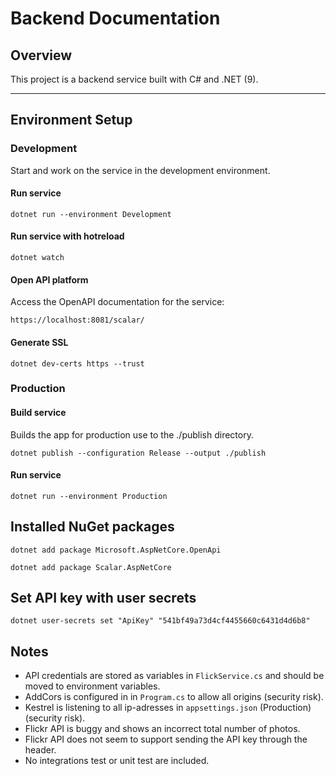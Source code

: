 # Backend Documentation

## Overview
This project is a backend service built with C# and .NET (9).

---

## Environment Setup

### Development
Start and work on the service in the development environment.
#### Run service
```
dotnet run --environment Development
```
#### Run service with hotreload
```
dotnet watch
```

#### Open API platform
Access the OpenAPI documentation for the service:
```
https://localhost:8081/scalar/
```

#### Generate SSL
```
dotnet dev-certs https --trust
```

### Production
#### Build service
Builds the app for production use to the ./publish directory.
```
dotnet publish --configuration Release --output ./publish
```
#### Run service
```
dotnet run --environment Production
```

## Installed NuGet packages
```
dotnet add package Microsoft.AspNetCore.OpenApi
```
```
dotnet add package Scalar.AspNetCore
```

## Set API key with user secrets
```
dotnet user-secrets set "ApiKey" "541bf49a73d4cf4455660c6431d4d6b8"
```

## Notes
 - API credentials are stored as variables in ```FlickService.cs``` and should be moved to environment variables.
 - AddCors is configured in in ```Program.cs``` to allow all origins (security risk).
 - Kestrel is listening to all ip-adresses in ```appsettings.json``` (Production) (security risk).
 - Flickr API is buggy and shows an incorrect total number of photos.
 - Flickr API does not seem to support sending the API key through the header.
 - No integrations test or unit test are included.